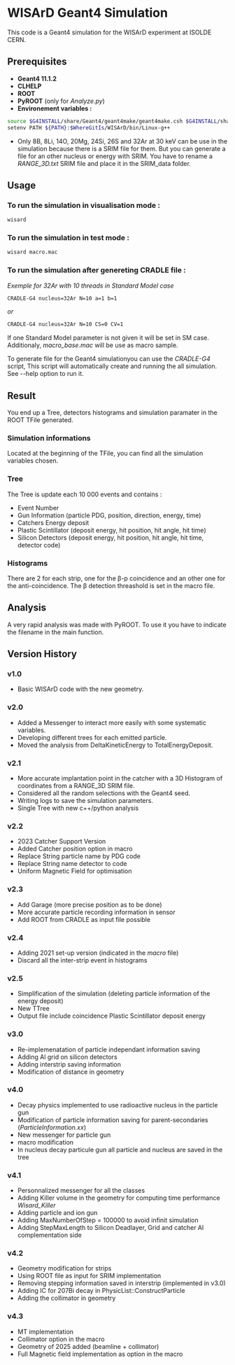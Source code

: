 # WISArD Geant4 Simulation

This code is a Geant4 simulation for the WISArD experiment at ISOLDE CERN.

## Prerequisites
- **Geant4 11.1.2**
- **CLHELP**
- **ROOT** 
- **PyROOT** (only for *Analyze.py*)
- **Environement variables :**
```bash
source $G4INSTALL/share/Geant4/geant4make/geant4make.csh $G4INSTALL/share/Geant4/geant4make/
setenv PATH ${PATH}:$WhereGitIs/WISArD/bin/Linux-g++
```

- Only 8B, 8Li, 14O, 20Mg, 24Si, 26S and 32Ar at 30 keV can be use in the simulation because there is a SRIM file for them. But you can generate a file for an other nucleus or energy with SRIM. You have to rename a *RANGE_3D.txt* SRIM file and place it in the SRIM_data folder.

## Usage
### To run the simulation in visualisation mode :
```bash
wisard 
```
### To run the simulation in test mode :
```bash
wisard macro.mac
```

### To run the simulation after genereting CRADLE file :
*Exemple for 32Ar with 10 threads in Standard Model case*

```bash
CRADLE-G4 nucleus=32Ar N=10 a=1 b=1
```
*or*
```bash
CRADLE-G4 nucleus=32Ar N=10 CS=0 CV=1
```
If one Standard Model parameter is not given it will be set in SM case. Additionaly, *macro_base.mac* will be use as macro sample.

To generate file for the Geant4 simulationyou can use the *CRADLE-G4* script, This script will automatically create and running the all simulation. See --help option to run it.

## Result
You end up a Tree, detectors histograms and simulation paramater in the ROOT TFile generated.

### Simulation informations
Located at the beginning of the TFile, you can find all the simulation variables chosen.

### Tree
The Tree is update each 10 000 events and contains :
- Event Number
- Gun Information (particle PDG, position, direction, energy, time)
- Catchers Energy deposit
- Plastic Scintillator (deposit energy, hit position, hit angle, hit time)
- Silicon Detectors (deposit energy, hit position, hit angle, hit time, detector code)

### Histograms
There are 2 for each strip, one for the β-p coincidence and an other one for the anti-coincidence. The β detection threashold is set in the macro file.

## Analysis
A very rapid analysis was made with PyROOT. To use it you have to indicate the filename in the main function.


## Version History

### v1.0
- Basic WISArD code with the new geometry.

### v2.0
- Added a Messenger to interact more easily with some systematic variables.
- Developing different trees for each emitted particle.
- Moved the analysis from DeltaKineticEnergy to TotalEnergyDeposit.

### v2.1
- More accurate implantation point in the catcher with a 3D Histogram of coordinates from a RANGE_3D SRIM file.
- Considered all the random selections with the Geant4 seed.
- Writing logs to save the simulation parameters.
- Single Tree with new c++/python analysis

### v2.2
- 2023 Catcher Support Version
- Added Catcher position option in macro
- Replace String particle name by PDG code
- Replace String name detector to code
- Uniform Magnetic Field for optimisation

### v2.3
- Add Garage (more precise position as to be done)
- More accurate particle recording information in sensor
- Add ROOT from CRADLE as input file possible

### v2.4
- Adding 2021 set-up version (indicated in the *macro* file)
- Discard all the inter-strip event in histograms

### v2.5
- Simplification of the simulation (deleting particle information of the energy deposit)
- New TTree 
- Output file include coincidence Plastic Scintillator deposit energy

### v3.0
- Re-implemenatation of particle independant information saving
- Adding Al grid on silicon detectors
- Adding interstrip saving information
- Modification of distance in geometry

### v4.0
- Decay physics implemented to use radioactive nucleus in the particle gun
- Modification of particle information saving for parent-secondaries (*ParticleInformation.xx*)
- New messenger for particle gun
- macro modification
- In nucleus decay particule gun all particle and nucleus are saved in the tree

### v4.1
- Personnalized messenger for all the classes
- Adding Killer volume in the geometry for computing time performance *Wisard_Killer*
- Adding particle and ion gun
- Adding MaxNumberOfStep = 100000 to avoid infinit simulation
- Adding StepMaxLength to Silicon Deadlayer, Grid and catcher Al complementation side

### v4.2
- Geometry modification for strips
- Using ROOT file as input for SRIM implementation
- Removing stepping information saved in interstrip (implemented in v3.0)
- Adding IC for 207Bi decay in PhysicList::ConstructParticle
- Adding the collimator in geometry

### v4.3
- MT implementation
- Collimator option in the macro
- Geometry of 2025 added (beamline + collimator)
- Full Magnetic field implementation as option in the macro